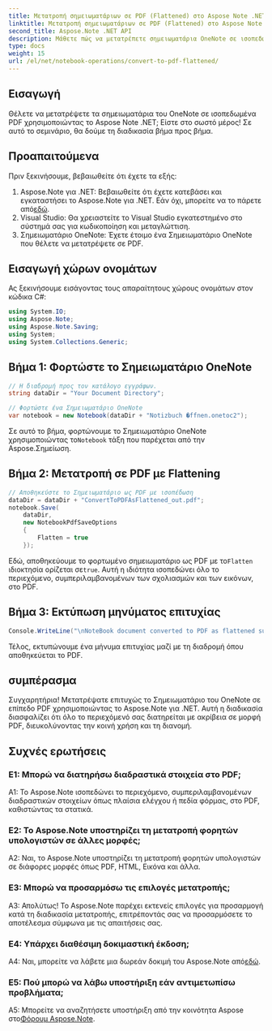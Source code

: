 ```yaml
---
title: Μετατροπή σημειωματάριων σε PDF (Flattened) στο Aspose Note .NET
linktitle: Μετατροπή σημειωματάριων σε PDF (Flattened) στο Aspose Note .NET
second_title: Aspose.Note .NET API
description: Μάθετε πώς να μετατρέπετε σημειωματάρια OneNote σε ισοπεδωμένα PDF χωρίς κόπο χρησιμοποιώντας το Aspose.Note για .NET. Διατηρήστε το περιεχόμενό σας απρόσκοπτα.
type: docs
weight: 15
url: /el/net/notebook-operations/convert-to-pdf-flattened/
---
```

## Εισαγωγή

Θέλετε να μετατρέψετε τα σημειωματάρια του OneNote σε ισοπεδωμένα PDF χρησιμοποιώντας το Aspose Note .NET; Είστε στο σωστό μέρος! Σε αυτό το σεμινάριο, θα δούμε τη διαδικασία βήμα προς βήμα.

## Προαπαιτούμενα

Πριν ξεκινήσουμε, βεβαιωθείτε ότι έχετε τα εξής:

1.  Aspose.Note για .NET: Βεβαιωθείτε ότι έχετε κατεβάσει και εγκαταστήσει το Aspose.Note για .NET. Εάν όχι, μπορείτε να το πάρετε από[εδώ](https://releases.aspose.com/note/net/).
2. Visual Studio: Θα χρειαστείτε το Visual Studio εγκατεστημένο στο σύστημά σας για κωδικοποίηση και μεταγλώττιση.
3. Σημειωματάριο OneNote: Έχετε έτοιμο ένα Σημειωματάριο OneNote που θέλετε να μετατρέψετε σε PDF.

## Εισαγωγή χώρων ονομάτων

Ας ξεκινήσουμε εισάγοντας τους απαραίτητους χώρους ονομάτων στον κώδικα C#:

```csharp
using System.IO;
using Aspose.Note;
using Aspose.Note.Saving;
using System;
using System.Collections.Generic;
```

## Βήμα 1: Φορτώστε το Σημειωματάριο OneNote

```csharp
// Η διαδρομή προς τον κατάλογο εγγράφων.
string dataDir = "Your Document Directory";

// Φορτώστε ένα Σημειωματάριο OneNote
var notebook = new Notebook(dataDir + "Notizbuch �ffnen.onetoc2");
```

 Σε αυτό το βήμα, φορτώνουμε το Σημειωματάριο OneNote χρησιμοποιώντας το`Notebook` τάξη που παρέχεται από την Aspose.Σημείωση.

## Βήμα 2: Μετατροπή σε PDF με Flattening

```csharp
// Αποθηκεύστε το Σημειωματάριο ως PDF με ισοπέδωση
dataDir = dataDir + "ConvertToPDFAsFlattened_out.pdf";
notebook.Save(
    dataDir,
    new NotebookPdfSaveOptions
    {
        Flatten = true
    }); 
```

 Εδώ, αποθηκεύουμε το φορτωμένο σημειωματάριο ως PDF με το`Flatten` ιδιοκτησία ορίζεται σε`true`. Αυτή η ιδιότητα ισοπεδώνει όλο το περιεχόμενο, συμπεριλαμβανομένων των σχολιασμών και των εικόνων, στο PDF.

## Βήμα 3: Εκτύπωση μηνύματος επιτυχίας

```csharp
Console.WriteLine("\nNoteBook document converted to PDF as flattened successfully.\nFile saved at " + dataDir);
```

Τέλος, εκτυπώνουμε ένα μήνυμα επιτυχίας μαζί με τη διαδρομή όπου αποθηκεύεται το PDF.

## συμπέρασμα

Συγχαρητήρια! Μετατρέψατε επιτυχώς το Σημειωματάριο του OneNote σε επίπεδο PDF χρησιμοποιώντας το Aspose.Note για .NET. Αυτή η διαδικασία διασφαλίζει ότι όλο το περιεχόμενό σας διατηρείται με ακρίβεια σε μορφή PDF, διευκολύνοντας την κοινή χρήση και τη διανομή.

## Συχνές ερωτήσεις

### Ε1: Μπορώ να διατηρήσω διαδραστικά στοιχεία στο PDF;

A1: Το Aspose.Note ισοπεδώνει το περιεχόμενο, συμπεριλαμβανομένων διαδραστικών στοιχείων όπως πλαίσια ελέγχου ή πεδία φόρμας, στο PDF, καθιστώντας τα στατικά.

### Ε2: Το Aspose.Note υποστηρίζει τη μετατροπή φορητών υπολογιστών σε άλλες μορφές;

A2: Ναι, το Aspose.Note υποστηρίζει τη μετατροπή φορητών υπολογιστών σε διάφορες μορφές όπως PDF, HTML, Εικόνα και άλλα.

### Ε3: Μπορώ να προσαρμόσω τις επιλογές μετατροπής;

Α3: Απολύτως! Το Aspose.Note παρέχει εκτενείς επιλογές για προσαρμογή κατά τη διαδικασία μετατροπής, επιτρέποντάς σας να προσαρμόσετε το αποτέλεσμα σύμφωνα με τις απαιτήσεις σας.

### Ε4: Υπάρχει διαθέσιμη δοκιμαστική έκδοση;

 A4: Ναι, μπορείτε να λάβετε μια δωρεάν δοκιμή του Aspose.Note από[εδώ](https://releases.aspose.com/).

### Ε5: Πού μπορώ να λάβω υποστήριξη εάν αντιμετωπίσω προβλήματα;

 A5: Μπορείτε να αναζητήσετε υποστήριξη από την κοινότητα Aspose στο[Φόρουμ Aspose.Note](https://forum.aspose.com/c/note/28).